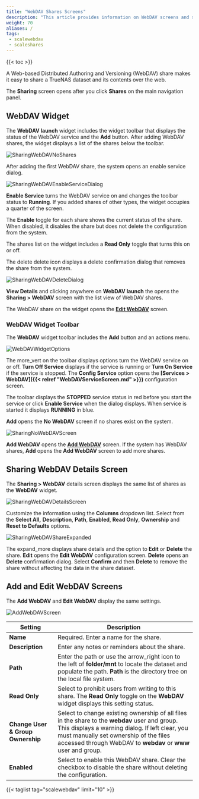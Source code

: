 ```yaml
---
title: "WebDAV Shares Screens"
description: "This article provides information on WebDAV screens and settings."
weight: 70
aliases: /
tags:
 - scalewebdav
 - scaleshares
---
```


{{< toc >}}

A Web-based Distributed Authoring and Versioning (WebDAV) share makes it easy to share a TrueNAS dataset and its contents over the web.

The **Sharing** screen opens after you click **Shares** on the main navigation panel.  

## WebDAV Widget
The **WebDAV <span class="material-icons">launch</span>** widget includes the widget toolbar that displays the status of the WebDAV service and the **Add** button. 
After adding WebDAV shares, the widget displays a list of the shares below the toolbar.

![SharingWebDAVNoShares](/images/SCALE/22.02/SharingWebDAVNoShares.png "WebDAV Widget No Shares")

After adding the first WebDAV share, the system opens an enable service dialog. 

![SharingWebDAVEnableServiceDialog](/images/SCALE/22.02/SharingWebDAVEnableServiceDialog.png "Enable WebDAV Service Dialog")

**Enable Service** turns the WebDAV service on and changes the toolbar status to **Running**. 
If you added shares of other types, the widget occupies a quarter of the screen. 

The **Enable** toggle for each share shows the current status of the share. When disabled, it disables the share but does not delete the configuration from the system.

The shares list on the widget includes a **Read Only** toggle that turns this on or off.

The <span class="material-icons">delete</span> delete icon displays a delete confirmation dialog that removes the share from the system.

![SharingWebDAVDeleteDialog](/images/SCALE/22.02/SharingWebDAVDeleteDialog.png "WebDAV Share Delete") 

**View Details** and clicking anywhere on **WebDAV <span class="material-icons">launch</span>** the opens the **Sharing > WebDAV** screen with the list view of WebDAV shares. 

The WebDAV share on the widget opens the **[Edit WebDAV](#add-and-edit-webdav-screens)** screen.

### WebDAV Widget Toolbar
The **WebDAV** widget toolbar includes the **Add** button and an actions menu.

![WebDAVWidgetOptions](/images/SCALE/22.02/WebDAVWidgetOptions.png "WebDAV Widget Options") 

The <span class="material-icons">more_vert</span> on the toolbar displays options turn the WebDAV service on or off. **Turn Off Service** displays if the service is running or **Turn On Service** if the service is stopped. The **Config Service** option opens the **[Services > WebDAV]({{< relref "WebDAVServiceScreen.md" >}})** configuration screen. 

The toolbar displays the **STOPPED** service status in red before you start the service or click **Enable Service** when the dialog displays. When service is started it displays **RUNNING** in blue.

**Add** opens the **No WebDAV** screen if no shares exist on the system. 

![SharingNoWebDAVScreen](/images/SCALE/22.02/SharingNoWebDAVScreen.png "No WebDAV Screen") 

**Add WebDAV** opens the **[Add WebDAV](#add-and-edit-webdav-screens)** screen. If the system has WebDAV shares, **Add** opens the **Add WebDAV** screen to add more shares.

## Sharing WebDAV Details Screen
The **Sharing > WebDAV** details screen displays the same list of shares as the **WebDAV** widget.

![SharingWebDAVDetailsScreen](/images/SCALE/22.02/SharingWebDAVDetailsScreen.png "WebDAV Details Screen") 

Customize the information using the **Columns** dropdown list. Select from the  **Select All,** **Description**, **Path**, **Enabled**, **Read Only**, **Ownership** and **Reset to Defaults** options. 

![SharingWebDAVShareExpanded](/images/SCALE/22.02/SharingWebDAVShareExpanded.png "WebDAV Share Details Screen") 

The <span class="material-icons">expand_more</span> displays share details and the option to **Edit** or **Delete** the share. 
**Edit** opens the **Edit WebDAV** configuration screen.
**Delete** opens an **Delete** confirmation dialog.
Select **Confirm** and then **Delete** to remove the share without affecting the data in the share dataset.

## Add and Edit WebDAV Screens
The **Add WebDAV** and **Edit WebDAV** display the same settings.

![AddWebDAVScreen](/images/SCALE/22.02/AddWebDAVScreen.png "Add WebDAV Screen") 

| Setting | Description |
|---------|-------------|
| **Name** | Required. Enter a name for the share. |
| **Description** | Enter any notes or reminders about the share.   |
| **Path** | Enter the path or use the <span class="material-icons">arrow_right</span> icon to the left of **<span class="material-icons">folder</span>/mnt** to locate the dataset and populate the path. **Path** is the directory tree on the local file system. |
| **Read Only** | Select to prohibit users from writing to this share. The **Read Only** toggle on the **WebDAV** widget displays this setting status. |
| **Change User & Group Ownership** | Select to change existing ownership of all files in the share to the **webdav** user and group. This displays a warning dialog. If left clear, you must manually set ownership of the files accessed through WebDAV to **webdav** or **www** user and group. |
| **Enabled** | Select to enable this WebDAV share. Clear the checkbox to disable the share without deleting the configuration. |

{{< taglist tag="scalewebdav" limit="10" >}}
